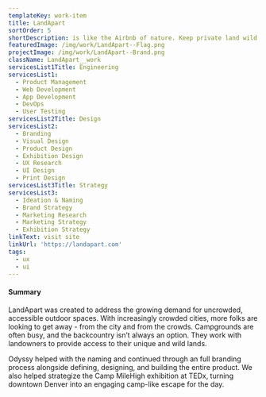 ```yaml
---
templateKey: work-item
title: LandApart
sortOrder: 5
shortDescription: is like the Airbnb of nature. Keep private land wild. Enjoy quality time in nature.
featuredImage: /img/work/LandApart--Flag.png
projectImage: /img/work/LandApart--Brand.png
className: LandApart__work
servicesList1Title: Engineering
servicesList1:
  - Product Management
  - Web Development
  - App Development
  - DevOps
  - User Testing
servicesList2Title: Design
servicesList2:
  - Branding
  - Visual Design
  - Product Design
  - Exhibition Design
  - UX Research
  - UI Design
  - Print Design
servicesList3Title: Strategy
servicesList3:
  - Ideation & Naming
  - Brand Strategy
  - Marketing Research
  - Marketing Strategy
  - Exhibition Strategy
linkText: visit site
linkUrl: 'https://landapart.com'
tags:
  - ux
  - ui
---
```


#### Summary

LandApart was created to address the growing demand for uncrowded, accessible outdoor spaces. With increasingly crowded cities, more folks are looking to get away - from the city and from the crowds. Campgrounds are often busy, and the backcountry isn’t always an option. They work with landowners to provide access to their unique and wild lands.

Odyssy helped with the naming and continued through an full branding process alongside defining, designing, and building the entire product. We also helped strategize the Camp MileHigh exhibition at TEDx, turning downtown Denver into an engaging camp-like escape for the day.
